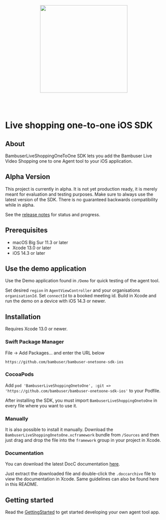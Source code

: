 <div>
  <br/><br/>
  <p align="center">
    <a href="https://bambuser.com" target="_blank" align="center">
        <img src="https://brand.bambuser.net/current/logo/bambuser-black-512.png" width="280">
    </a>
  </p>
  <br/><br/>
</div>

# Live shopping one-to-one iOS SDK

## About

BambuserLiveShoppingOneToOne SDK lets you add the Bambuser Live Video Shopping one to one Agent tool to your iOS application.

## Alpha Version

This project is currently in alpha. It is not yet production ready, it is merely meant for evaluation and testing purposes.
Make sure to always use the latest version of the SDK. There is no guaranteed backwards compatibility while in alpha.

See the [release notes][ReleaseNotes] for status and progress.

## Prerequisites

* macOS Big Sur 11.3 or later
* Xcode 13.0 or later
* iOS 14.3 or later

## Use the demo application

Use the Demo application found in `/Demo` for quick testing of the agent tool.

Set desired `region` in `AgentViewController` and your organisations `organisationId`. Set `connectId` to a booked meeting id. 
Build in Xcode and run the demo on a device with iOS 14.3 or newer.

## Installation

Requires Xcode 13.0 or newer.

### Swift Package Manager

File -> Add Packages... and enter the URL below

```https://github.com/bambuser/bambuser-onetoone-sdk-ios```

### CocoaPods

Add ```pod 'BambuserLiveShoppingOnetoOne', :git => 'https://github.com/bambuser/bambuser-onetoone-sdk-ios'``` to your Podfile.

After installing the SDK, you must import `BambuserLiveShoppingOnetoOne` in every file where you want to use it.

### Manually

It is also possible to install it manually. Download the `BambuserLiveShoppingOnetoOne.xcframework` bundle from `/Sources` and then 
just drag and drop the file into the `framework` group in your project in Xcode.

### Documentation

You can download the latest DocC documentation [here][Documentation].

Just extract the downloaded file and double-click the `.doccarchive` file to view the documentation in Xcode. Same guidelines can also be found here in this README.


## Getting started

Read the [GettingStarted] to get started developing your own agent tool app.

[Documentation]: ./Docs/BambuserLiveShoppingOnetoOne.doccarchive.zip
[ReleaseNotes]: ./RELEASE_NOTES.md
[GettingStarted]: ./GettingStarted.md